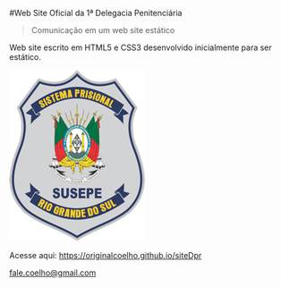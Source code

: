 #Web Site Oficial da 1ª Delegacia Penitenciária

> Comunicação em um web site estático

Web site escrito em HTML5 e CSS3 desenvolvido inicialmente para ser estático.

![image](img/logosusepeTrans.png)

 Acesse aqui:
 <https://originalcoelho.github.io/siteDpr>

 fale.coelho@gmail.com
